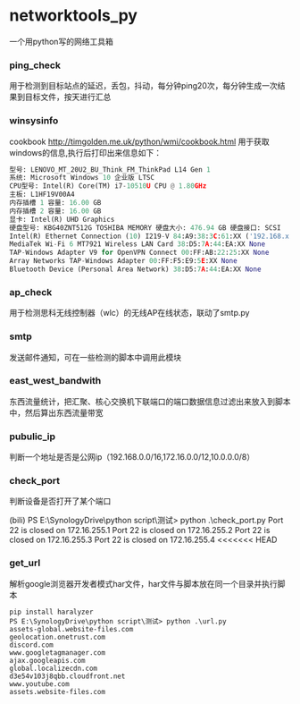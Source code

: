 # networktools_py
一个用python写的网络工具箱

### ping_check
用于检测到目标站点的延迟，丢包，抖动，每分钟ping20次，每分钟生成一次结果到目标文件，按天进行汇总

### winsysinfo
cookbook
http://timgolden.me.uk/python/wmi/cookbook.html
用于获取windows的信息,执行后打印出来信息如下：
```python
型号: LENOVO_MT_20U2_BU_Think_FM_ThinkPad L14 Gen 1
系统: Microsoft Windows 10 企业版 LTSC
CPU型号: Intel(R) Core(TM) i7-10510U CPU @ 1.80GHz
主板: L1HF19V00A4
内存插槽 1 容量: 16.00 GB
内存插槽 2 容量: 16.00 GB
显卡: Intel(R) UHD Graphics
硬盘型号: KBG40ZNT512G TOSHIBA MEMORY 硬盘大小: 476.94 GB 硬盘接口: SCSI
Intel(R) Ethernet Connection (10) I219-V 84:A9:38:3C:61:XX ('192.168.x.x', 'fe80::a362:6010:2804:xxxx')
MediaTek Wi-Fi 6 MT7921 Wireless LAN Card 38:D5:7A:44:EA:XX None
TAP-Windows Adapter V9 for OpenVPN Connect 00:FF:AB:22:25:XX None
Array Networks TAP-Windows Adapter 00:FF:F5:E9:5E:XX None
Bluetooth Device (Personal Area Network) 38:D5:7A:44:EA:XX None
```

### ap_check
用于检测思科无线控制器（wlc）的无线AP在线状态，联动了smtp.py

### smtp
发送邮件通知，可在一些检测的脚本中调用此模块

### east_west_bandwith
东西流量统计，把汇聚、核心交换机下联端口的端口数据信息过滤出来放入到脚本中，然后算出东西流量带宽


### pubulic_ip
判断一个地址是否是公网ip（192.168.0.0/16,172.16.0.0/12,10.0.0.0/8）


### check_port
判断设备是否打开了某个端口

(bili) PS E:\SynologyDrive\python script\测试> python .\check_port.py
Port 22 is closed on 172.16.255.1
Port 22 is closed on 172.16.255.2
Port 22 is closed on 172.16.255.3
Port 22 is closed on 172.16.255.4
<<<<<<< HEAD

### get_url
解析google浏览器开发者模式har文件，har文件与脚本放在同一个目录并执行脚本

```shell
pip install haralyzer
PS E:\SynologyDrive\python script\测试> python .\url.py
assets-global.website-files.com
geolocation.onetrust.com
discord.com
www.googletagmanager.com
ajax.googleapis.com
global.localizecdn.com
d3e54v103j8qbb.cloudfront.net
www.youtube.com
assets.website-files.com
```
